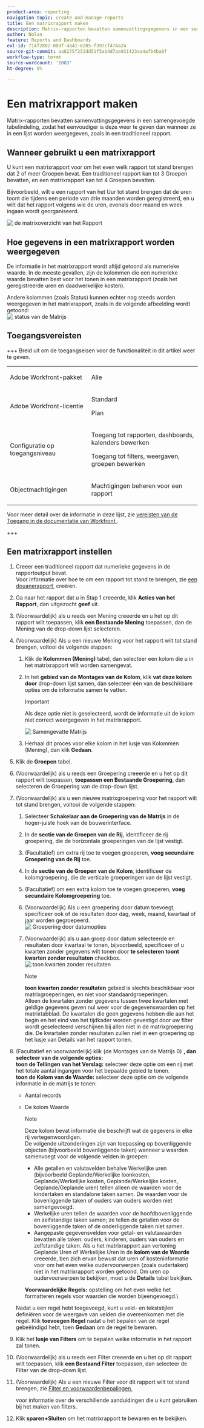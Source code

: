 ```yaml
---
product-area: reporting
navigation-topic: create-and-manage-reports
title: Een matrixrapport maken
description: Matrix-rapporten bevatten samenvattingsgegevens in een samengevoegde tabelindeling, zodat het eenvoudiger is deze weer te geven dan wanneer ze in een lijst worden weergegeven, zoals in een traditioneel rapport.
author: Nolan
feature: Reports and Dashboards
exl-id: 714f2802-089f-4a41-8205-f397cf474a24
source-git-commit: aa8275f252dd51f5a14d7aa931423aa4afb4ba8f
workflow-type: tm+mt
source-wordcount: '1083'
ht-degree: 0%

---
```


# Een matrixrapport maken

Matrix-rapporten bevatten samenvattingsgegevens in een samengevoegde tabelindeling, zodat het eenvoudiger is deze weer te geven dan wanneer ze in een lijst worden weergegeven, zoals in een traditioneel rapport.

## Wanneer gebruikt u een matrixrapport

U kunt een matrixrapport voor om het even welk rapport tot stand brengen dat 2 of meer Groepen bevat. Een traditioneel rapport kan tot 3 Groepen bevatten, en een matrixrapport kan tot 4 Groepen bevatten.

Bijvoorbeeld, wilt u een rapport van het Uur tot stand brengen dat de uren toont die tijdens een periode van drie maanden worden geregistreerd, en u wilt dat het rapport volgens wie de uren, evenals door maand en week ingaan wordt georganiseerd.

![&#x200B; de matrixoverzicht van het Rapport &#x200B;](assets/report-matrix-overview-350x123.png)

## Hoe gegevens in een matrixrapport worden weergegeven

De informatie in het matrixrapport wordt altijd getoond als numerieke waarde. In de meeste gevallen, zijn de kolommen die een numerieke waarde bevatten best voor het tonen in een matrixrapport (zoals het geregistreerde uren en daadwerkelijke kosten).

Andere kolommen (zoals Status) kunnen echter nog steeds worden weergegeven in het matrixrapport, zoals in de volgende afbeelding wordt getoond:\
![&#x200B; status van de Matrijs &#x200B;](assets/report-matrix-status-350x73.png)

## Toegangsvereisten

+++ Breid uit om de toegangseisen voor de functionaliteit in dit artikel weer te geven. 

<table style="table-layout:auto"> 
 <col> 
 <col> 
 <tbody> 
  <tr> 
   <td role="rowheader">Adobe Workfront-pakket</td> 
   <td> <p>Alle</p> </td> 
  </tr> 
  <tr> 
   <td role="rowheader">Adobe Workfront-licentie</td> 
   <td> 
      <p>Standard</p>
      <p>Plan</p>
   </td>
  </tr> 
  <tr> 
   <td role="rowheader">Configuratie op toegangsniveau</td> 
   <td> <p>Toegang tot rapporten, dashboards, kalenders bewerken</p> <p>Toegang tot filters, weergaven, groepen bewerken</p> </td> 
  </tr> 
  <tr> 
   <td role="rowheader">Objectmachtigingen</td> 
 <td> <p>Machtigingen beheren voor een rapport</p></td>  
  </tr> 
 </tbody> 
</table>

Voor meer detail over de informatie in deze lijst, zie [&#x200B; vereisten van de Toegang in de documentatie van Workfront &#x200B;](/help/quicksilver/administration-and-setup/add-users/access-levels-and-object-permissions/access-level-requirements-in-documentation.md).

+++

## Een matrixrapport instellen

1. Creeer een traditioneel rapport dat numerieke gegevens in de rapportoutput bevat.\
   Voor informatie over hoe te om een rapport tot stand te brengen, zie [&#x200B; een douanerapport &#x200B;](../../../reports-and-dashboards/reports/creating-and-managing-reports/create-custom-report.md) creëren.

1. Ga naar het rapport dat u in Stap 1 creeerde, klik **Acties van het Rapport**, dan uitgezocht **geef** uit.

1. (Voorwaardelijk) als u reeds een Mening creeerde en u het op dit rapport wilt toepassen, klik **een Bestaande Mening** toepassen, dan de Mening van de drop-down lijst selecteren.
1. (Voorwaardelijk) Als u een nieuwe Mening voor het rapport wilt tot stand brengen, voltooi de volgende stappen:

   1. Klik de **Kolommen (Mening)** tabel, dan selecteer een kolom die u in het matrixrapport wilt worden samengevat.
   1. In het **gebied van de Montages van de Kolom**, klik **vat deze kolom door** drop-down lijst samen, dan selecteer één van de beschikbare opties om de informatie samen te vatten.

      >[!IMPORTANT]
      >
      >Als deze optie niet is geselecteerd, wordt de informatie uit de kolom niet correct weergegeven in het matrixrapport.

      ![&#x200B; Samengevatte Matrijs &#x200B;](assets/qs-report-matrix-summarized-350x392.png)

   1. Herhaal dit proces voor elke kolom in het lusje van Kolommen (Mening), dan klik **Gedaan**.

1. Klik de **Groepen** tabel.
1. (Voorwaardelijk) als u reeds een Groepering creeerde en u het op dit rapport wilt toepassen, **toepassen een Bestaande Groepering**, dan selecteren de Groepering van de drop-down lijst.
1. (Voorwaardelijk) als u een nieuwe matrixgroepering voor het rapport wilt tot stand brengen, voltooi de volgende stappen:

   1. Selecteer **Schakelaar aan de Groepering van de Matrijs** in de hoger-juiste hoek van de bouwerinterface.
   1. In de **sectie van de Groepen van de Rij**, identificeer de rij groepering, die de horizontale groeperingen van de lijst vestigt.
   1. (Facultatief) om extra rij toe te voegen groeperen, **voeg secundaire Groepering van de Rij** toe.
   1. In de **sectie van de Groepen van de Kolom**, identificeer de kolomgroepering, die de verticale groeperingen van de lijst vestigt.
   1. (Facultatief) om een extra kolom toe te voegen groeperen, **voeg secundaire Kolomgroepering** toe.
   1. (Voorwaardelijk) Als u een groepering door datum toevoegt, specificeer ook of de resultaten door dag, week, maand, kwartaal of jaar worden gegroepeerd.\
      ![&#x200B; Groepering door datumopties &#x200B;](assets/qs-grouping-by-date-options-for-matrix-report-350x450.png)

   1. (Voorwaardelijk) als u aan groep door datum selecteerde en resultaten door kwartaal te tonen, bijvoorbeeld, specificeer of u kwarten zonder gegevens wilt tonen door **te selecteren toont kwarten zonder resultaten** checkbox.\
      ![&#x200B; toon kwarten zonder resultaten &#x200B;](assets/qs-show-quarters-with-no-results-on-matrix-report-350x175.png)

      >[!NOTE]
      >
      >**toon kwarten zonder resultaten** gebied is slechts beschikbaar voor matrixgroeperingen, en niet voor standaardgroeperingen.\
      >Alleen de kwartalen zonder gegevens tussen twee kwartalen met geldige gegevens geven nul weer voor de gegevenswaarden op het matrixtabblad. De kwartalen die geen gegevens hebben die aan het begin en het eind van het tijdkader worden gevestigd door uw filter wordt geselecteerd verschijnen bij allen niet in de matrixgroepering die. De kwartalen zonder resultaten zullen niet in een groepering op het lusje van Details van het rapport tonen.

1. (Facultatief en voorwaardelijk) klik {de Montages van de Matrijs 0} **, dan selecteer van de volgende opties:**\
   **toon de Tellingen van het Verslag:** selecteer deze optie om een rij met het totale aantal ingangen voor het bepaalde gebied te tonen.\
   **toon de Kolom van de Waarde:** selecteer deze optie om de volgende informatie in de matrijs te tonen:

   * Aantal records
   * De kolom Waarde

     >[!NOTE]
     >
     >Deze kolom bevat informatie die beschrijft wat de gegevens in elke rij vertegenwoordigen.\
     >De volgende uitzonderingen zijn van toepassing op bovenliggende objecten (bijvoorbeeld bovenliggende taken) wanneer u waarden samenvoegt voor de volgende velden in groepen:
     >
     >   
     >   
     >   * Alle getallen en valutavelden behalve Werkelijke uren (bijvoorbeeld Geplande/Werkelijke loonkosten, Geplande/Werkelijke kosten, Geplande/Werkelijke kosten, Geplande/Geplande uren) tellen alleen de waarden voor de kindertaken en standalone taken samen. De waarden voor de bovenliggende taken of ouders van ouders worden niet samengevoegd.
     >   * Werkelijke uren tellen de waarden voor de hoofdbovenliggende en zelfstandige taken samen; ze tellen de getallen voor de bovenliggende taken of de onderliggende taken niet samen.
     >   * Aangepaste gegevensvelden voor getal- en valutawaarden bevatten alle taken: ouders, kinderen, ouders van ouders en zelfstandige taken. Als u het matrixrapport aan vertoning Geplande Uren of Werkelijke Uren in de **kolom van de Waarde** creeerde, ben zich ervan bewust dat uren of kosteninformatie voor om het even welke oudervoorwerpen (zoals oudertaken) niet in het matrixrapport worden getoond. Om uren op oudervoorwerpen te bekijken, moet u de **Details** tabel bekijken.
     >   
     >   
     >**Voorwaardelijke Regels:** opstelling om het even welke het formatteren regels voor waarden die worden bijeengevoegd.\

   Nadat u een regel hebt toegevoegd, kunt u veld- en tekststijlen definiëren voor de weergave van velden die overeenkomen met die regel. Klik **toevoegen Regel** nadat u het bepalen van de regel gebeëindigd hebt, toen **Gedaan** om de regel te bewaren.

1. Klik het **lusje van Filters** om te bepalen welke informatie in het rapport zal tonen.
1. (Voorwaardelijk) als u reeds een Filter creeerde en u het op dit rapport wilt toepassen, klik **een Bestaand Filter** toepassen, dan selecteer de Filter van de drop-down lijst.
1. (Voorwaardelijk) Als u een nieuwe Filter voor dit rapport wilt tot stand brengen, zie [&#x200B; Filter en voorwaardenbepalingen &#x200B;](../../../reports-and-dashboards/reports/reporting-elements/filter-condition-modifiers.md)

   <!--
   <MadCap:conditionalText data-mc-conditions="QuicksilverOrClassic.Draft mode">
   and
   <a href="../../../reports-and-dashboards/reports/reporting-elements/advanced-filter-condition-qualifiers.md" class="MCXref xref">Advanced Filter and condition qualifiers </a>
   </MadCap:conditionalText>
   -->

   voor informatie over de verschillende aanduidingen die u kunt gebruiken bij het maken van filters.

1. Klik **sparen+Sluiten** om het matrixrapport te bewaren en te bekijken.
